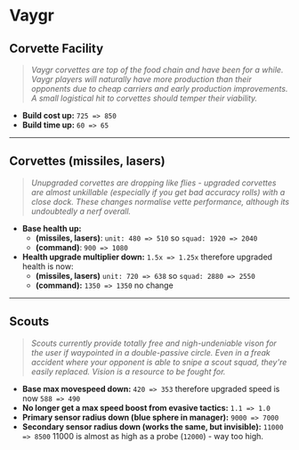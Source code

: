 # Vaygr

## Corvette Facility
> *Vaygr corvettes are top of the food chain and have been for a while. Vaygr players will naturally have more production than their opponents due to cheap carriers and early production improvements. A small logistical hit to corvettes should temper their viability.*
* **Build cost up:** `725 => 850`
* **Build time up:** `60 => 65`

---

## Corvettes (missiles, lasers)
> *Unupgraded corvettes are dropping like flies - upgraded corvettes are almost unkillable (especially if you get bad accuracy rolls) with a close dock. These changes normalise vette performance, although its undoubtedly a nerf overall.*
* **Base health up:** 
  * **(missiles, lasers)**: `unit: 480 => 510` so `squad: 1920 => 2040`
  * **(command)**: `900 => 1080`
* **Health upgrade multiplier down:** `1.5x => 1.25x` therefore upgraded health is now:
  * **(missiles, lasers)** `unit: 720 => 638` so `squad: 2880 => 2550`
  * **(command):** `1350 => 1350` no change

---

## Scouts
> *Scouts currently provide totally free and nigh-undeniable vison for the user if waypointed in a double-passive circle. Even in a freak accident where your opponent is able to snipe a scout squad, they're easily replaced. Vision is a resource to be fought for.*
* **Base max movespeed down:** `420 => 353` therefore upgraded speed is now `588 => 490`
* **No longer get a max speed boost from evasive tactics:** `1.1 => 1.0`
* **Primary sensor radius down (blue sphere in manager):** `9000 => 7000`
* **Secondary sensor radius down (works the same, but invisible):** `11000 => 8500` 11000 is almost as high as a probe (`12000`) - way too high.